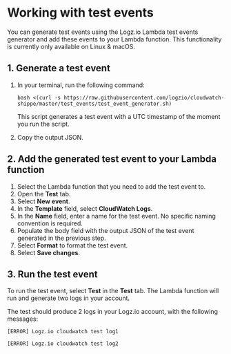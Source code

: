 
# Working with test events

You can generate test events using the Logz.io Lambda test events generator and add these events to your Lambda function. This functionality is currently only available on Linux & macOS.


## 1. Generate a test event

1. In your terminal, run the following command:

   ```shell
   bash <(curl -s https://raw.githubusercontent.com/logzio/cloudwatch-shippe/master/test_events/test_event_generator.sh)      
   ```

   This script generates a test event with a UTC timestamp of the moment you run the script.

2. Copy the output JSON.

## 2. Add the generated test event to your Lambda function

1. Select the Lambda function that you need to add the test event to.
2. Open the **Test** tab.
3. Select **New event**.
4. In the **Template** field, select **CloudWatch Logs**.
5. In the **Name** field, enter a name for the test event. No specific naming convention is required.
6. Populate the body field with the output JSON of the test event generated in the previous step.
7. Select **Format** to format the test event.
8. Select **Save changes**.

## 3. Run the test event

To run the test event, select **Test** in the **Test** tab. The Lambda function will run and generate two logs in your account.

The test should produce 2 logs in your Logz.io account, with the following messages:

```shell
[ERROR] Logz.io cloudwatch test log1
```

```shell
[ERROR] Logz.io cloudwatch test log2
```